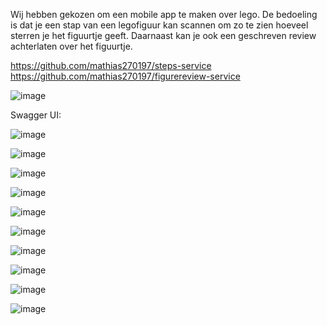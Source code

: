 Wij hebben gekozen om een mobile app te maken over lego. De bedoeling is dat je een stap van een legofiguur kan scannen om zo te zien hoeveel sterren je het figuurtje geeft. Daarnaast kan je ook een geschreven review achterlaten over het figuurtje.

https://github.com/mathias270197/steps-service
https://github.com/mathias270197/figurereview-service


![image](https://user-images.githubusercontent.com/58940744/200191287-2ef34358-0086-4185-a829-f5261dabc5b7.png)


Swagger UI:


![image](https://user-images.githubusercontent.com/58940744/200191540-96894142-5a01-4603-8615-82a4f208c1c5.png)

![image](https://user-images.githubusercontent.com/58940744/200191520-026cef39-0483-4955-8ba6-1fb3a864239d.png)

![image](https://user-images.githubusercontent.com/58940744/200191560-43f1bb8c-c9cf-4a1f-a759-c3eb930573ed.png)

![image](https://user-images.githubusercontent.com/58940744/200191578-fbebabab-9b60-4796-82aa-53ac01123eef.png)

![image](https://user-images.githubusercontent.com/58940744/201533883-f7f76432-3996-4b5a-92e9-23a3a32405e3.png)

![image](https://user-images.githubusercontent.com/58940744/201533894-fc23a6b5-eb56-4acf-b539-e3bd043edadb.png)

![image](https://user-images.githubusercontent.com/58940744/201533951-71b60639-bc71-436d-bbf4-d5cf539a6edc.png)

![image](https://user-images.githubusercontent.com/58940744/201533957-59d7e2a3-a444-432b-92ed-3fa073bcf1bf.png)

![image](https://user-images.githubusercontent.com/58940744/201533981-c614841a-9b24-4922-a46d-45216c9d69fb.png)

![image](https://user-images.githubusercontent.com/58940744/201533988-224154f3-8e52-48b9-9267-1ab61e736354.png)
